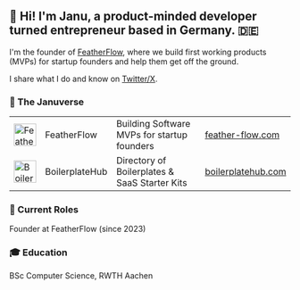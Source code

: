 ## 👋 Hi! I'm Janu, a product-minded developer turned entrepreneur based in Germany. 🇩🇪

I'm the founder of [FeatherFlow](http://feather-flow.com/), where we build first working products (MVPs) for startup founders and help them get off the ground.

I share what I do and know on [Twitter/X](https://twitter.com/JanuBuilds).

### 🌌 The Januverse

| | | | |
|:-----|:-----|:--------|:----|
| <img src="https://media.licdn.com/dms/image/v2/D4E0BAQGbuGEm2hS_Nw/company-logo_200_200/company-logo_200_200/0/1705083794315/featherflow_logo?e=1738195200&v=beta&t=XDMvTr9khZibZpSNcuYxJQzrHYLEFzGb6n0SauCqxhA" width="40" height="40" alt="FeatherFlow"> | FeatherFlow | Building Software MVPs for startup founders | [feather-flow.com](https://feather-flow.com) |
| <img src="https://boilerplatehub.com/logo.png" width="40" height="40" alt="BoilerplateHub"> | BoilerplateHub | Directory of Boilerplates & SaaS Starter Kits | [boilerplatehub.com](https://boilerplatehub.com) |
### 🧳 Current Roles
Founder at FeatherFlow (since 2023)

### 🎓 Education
BSc Computer Science, RWTH Aachen

